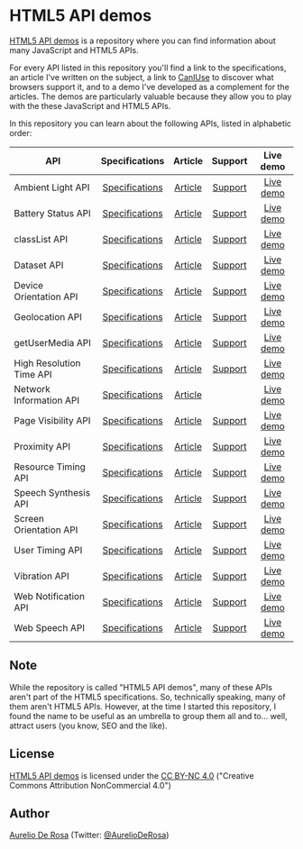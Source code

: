 # HTML5 API demos #
[HTML5 API demos](https://github.com/AurelioDeRosa/HTML5-API-demos) is a repository where you can find information about many JavaScript and HTML5 APIs.

For every API listed in this repository you'll find a link to the specifications, an article I've written on the subject, a link to [CanIUse](http://caniuse.com/) to discover what browsers support it, and to a demo I've developed as a complement for the articles. The demos are particularly valuable because they allow you to play with the these JavaScript and HTML5 APIs.

In this repository you can learn about the following APIs, listed in alphabetic order:

| API   | Specifications | Article | Support | Live demo |
| ----- | :------------: | :-----: | :-----: | :-------: |
| Ambient Light API| [Specifications](http://www.w3.org/TR/ambient-light/) | [Article](http://flippinawesome.org/2014/05/27/introduction-to-the-ambient-light-api/) | [Support](http://caniuse.com/#feat=ambient-light) | [Live demo](http://aurelio.audero.it/demo/ambient-light-api-demo.html)
| Battery Status API| [Specifications](http://www.w3.org/TR/battery-status/) | [Article](http://code.tutsplus.com/tutorials/html5-battery-status-api--mobile-22795) | [Support](http://caniuse.com/#feat=battery-status) | [Live demo](http://aurelio.audero.it/demo/battery-status-api-demo.html)
| classList API| [Specifications](http://dom.spec.whatwg.org/#dom-element-classlist) | [Article](http://www.sitepoint.com/exploring-classlist-api/) | [Support](http://caniuse.com/#feat=classlist) | [Live demo](http://aurelio.audero.it/demo/classlist-api-demo.html)
| Dataset API| [Specifications](http://www.w3.org/TR/html5/dom.html#dom-dataset) | [Article](http://www.sitepoint.com/managing-custom-data-html5-dataset-api/) | [Support](http://caniuse.com/#feat=dataset) | [Live demo](http://aurelio.audero.it/demo/dataset-api-demo.html)
| Device Orientation API| [Specifications](http://www.w3.org/TR/orientation-event/) | [Article](http://code.tutsplus.com/tutorials/an-introduction-to-the-device-orientation-api--cms-21067) | [Support](http://caniuse.com/#feat=deviceorientation) | [Live demo](http://aurelio.audero.it/demo/device-orientation-api-demo.html)
| Geolocation API| [Specifications](http://www.w3.org/TR/geolocation-API/) | [Article](http://code.tutsplus.com/tutorials/an-introduction-to-the-geolocation-api--cms-20071) | [Support](http://caniuse.com/#feat=geolocation) | [Live demo](http://aurelio.audero.it/demo/geolocation-api-demo.html)
| getUserMedia API| [Specifications](http://www.w3.org/TR/mediacapture-streams/) | [Article](http://www.sitepoint.com/introduction-getusermedia-api/) | [Support](http://caniuse.com/#feat=stream) | [Live demo](http://aurelio.audero.it/demo/getusermedia-api-demo.html)
| High Resolution Time API| [Specifications](http://www.w3.org/TR/hr-time/) | [Article](http://www.sitepoint.com/discovering-the-high-resolution-time-api/) | [Support](http://caniuse.com/#feat=high-resolution-time) | [Live demo](http://aurelio.audero.it/demo/high-resolution-time-api-demo.html)
| Network Information API| [Specifications](http://w3c.github.io/netinfo/) | [Article](http://code.tutsplus.com/tutorials/html5-network-information-api--cms-21598) | | [Live demo](http://aurelio.audero.it/demo/network-information-api-demo.html)
| Page Visibility API| [Specifications](http://www.w3.org/TR/page-visibility/) | [Article](http://www.sitepoint.com/introduction-to-page-visibility-api/) | [Support](http://caniuse.com/#feat=pagevisibility) | [Live demo](http://aurelio.audero.it/demo/page-visibility-api-demo.html)
| Proximity API| [Specifications](http://www.w3.org/TR/proximity/) | [Article](http://www.sitepoint.com/introducing-proximity-api/) | [Support](http://caniuse.com/#feat=proximity) | [Live demo](http://aurelio.audero.it/demo/proximity-api-demo.html)
| Resource Timing API| [Specifications](http://www.w3.org/TR/resource-timing/) | [Article](http://www.sitepoint.com/introduction-resource-timing-api/) | [Support](http://caniuse.com/#feat=resource-timing) | [Live demo](http://aurelio.audero.it/demo/resource-timing-api-demo.html)
| Speech Synthesis API| [Specifications](https://dvcs.w3.org/hg/speech-api/raw-file/tip/speechapi.html#tts-section) | [Article](http://www.sitepoint.com/talking-web-pages-and-the-speech-synthesis-api/) | [Support](http://caniuse.com/#feat=speech-synthesis) | [Live demo](http://aurelio.audero.it/demo/speech-synthesis-api-demo.html)
| Screen Orientation API| [Specifications](http://www.w3.org/TR/screen-orientation/) | [Article](http://www.sitepoint.com/introducing-screen-orientation-api/) | [Support](http://caniuse.com/#feat=screen-orientation) | [Live demo](http://aurelio.audero.it/demo/screen-orientation-api-demo.html)
| User Timing API| [Specifications](http://www.w3.org/TR/user-timing/) | [Article](http://www.sitepoint.com/discovering-user-timing-api/) | [Support](http://caniuse.com/#feat=user-timing) | [Live demo](http://aurelio.audero.it/demo/user-timing-api-demo.html)
| Vibration API| [Specifications](http://www.w3.org/TR/vibration/) | [Article](http://code.tutsplus.com/tutorials/html5-vibration-api--mobile-22585) | [Support](http://caniuse.com/#feat=vibration) | [Live demo](http://aurelio.audero.it/demo/vibration-api-demo.html)
| Web Notification API| [Specifications](http://www.w3.org/TR/notifications/) | [Article](http://www.sitepoint.com/introduction-web-notifications-api/) | [Support](http://caniuse.com/#feat=notifications) | [Live demo](http://aurelio.audero.it/demo/web-notifications-api-demo.html)
| Web Speech API| [Specifications](https://dvcs.w3.org/hg/speech-api/raw-file/tip/speechapi.html) | [Article](http://www.sitepoint.com/introducing-web-speech-api/) | [Support](http://caniuse.com/#feat=web-speech) | [Live demo](http://aurelio.audero.it/demo/web-speech-api-demo.html)

## Note ##
While the repository is called "HTML5 API demos", many of these APIs aren't part of the HTML5 specifications. So, technically speaking, many of them aren't HTML5 APIs. However, at the time I started this repository, I found the name to be useful as an umbrella to group them all and to... well, attract users (you know, SEO and the like).

## License ##
[HTML5 API demos](https://github.com/AurelioDeRosa/HTML5-API-demos) is licensed under the
[CC BY-NC 4.0](http://creativecommons.org/licenses/by-nc/4.0/) ("Creative Commons Attribution NonCommercial 4.0")

## Author ##
[Aurelio De Rosa](http://www.audero.it) (Twitter: [@AurelioDeRosa](https://twitter.com/AurelioDeRosa))
